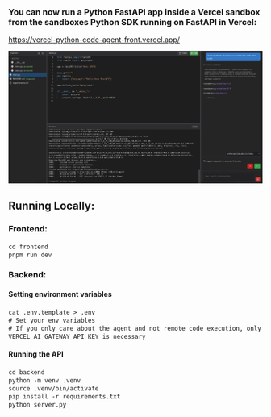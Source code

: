 ### You can now run a Python FastAPI app inside a Vercel sandbox from the sandboxes Python SDK running on FastAPI in Vercel:
https://vercel-python-code-agent-front.vercel.app/

![Preview](assets/preview.png)

## Running Locally:

### Frontend:
```
cd frontend
pnpm run dev
```

### Backend:

#### Setting environment variables
```
cat .env.template > .env
# Set your env variables
# If you only care about the agent and not remote code execution, only VERCEL_AI_GATEWAY_API_KEY is necessary
```

#### Running the API
```
cd backend
python -m venv .venv
source .venv/bin/activate
pip install -r requirements.txt
python server.py
```